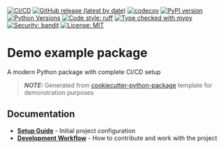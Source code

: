 [![CI/CD](https://github.com/serafinovsky/demo-example-package/actions/workflows/checks.yml/badge.svg)](https://github.com/serafinovsky/demo-example-package/actions/workflows/release-please.yml)
[![GitHub release (latest by date)](https://img.shields.io/github/v/release/serafinovsky/demo-example-package)](https://github.com/serafinovsky/demo-example-package/releases)
[![codecov](https://codecov.io/gh/serafinovsky/demo-example-package/branch/master/graph/badge.svg)](https://codecov.io/gh/serafinovsky/demo-example-package)
[![PyPI version](https://badge.fury.io/py/demo-example-package.svg)](https://badge.fury.io/py/demo-example-package)
[![Python Versions](https://img.shields.io/pypi/pyversions/demo-example-package.svg)](https://pypi.org/project/demo-example-package/)
[![Code style: ruff](https://img.shields.io/badge/code%20style-ruff-000000.svg)](https://github.com/astral-sh/ruff)
[![Type checked with mypy](https://img.shields.io/badge/mypy-checked-blue.svg)](http://mypy-lang.org/)
[![Security: bandit](https://img.shields.io/badge/security-bandit-green.svg)](https://github.com/PyCQA/bandit)
[![License: MIT](https://img.shields.io/badge/License-MIT-blue.svg)](https://opensource.org/licenses/MIT)

# Demo example package

A modern Python package with complete CI/CD setup

> **_NOTE:_** Generated from [cookiecutter-python-package](https://github.com/serafinovsky/cookiecutter-python-package) template for demonstration purposes

## Documentation

- **[Setup Guide](https://github.com/serafinovsky/demo-example-package/blob/master/SETUP.md)** - Initial project configuration
- **[Development Workflow](https://github.com/serafinovsky/demo-example-package/blob/master/WORKFLOW.md)** - How to contribute and work with the project
